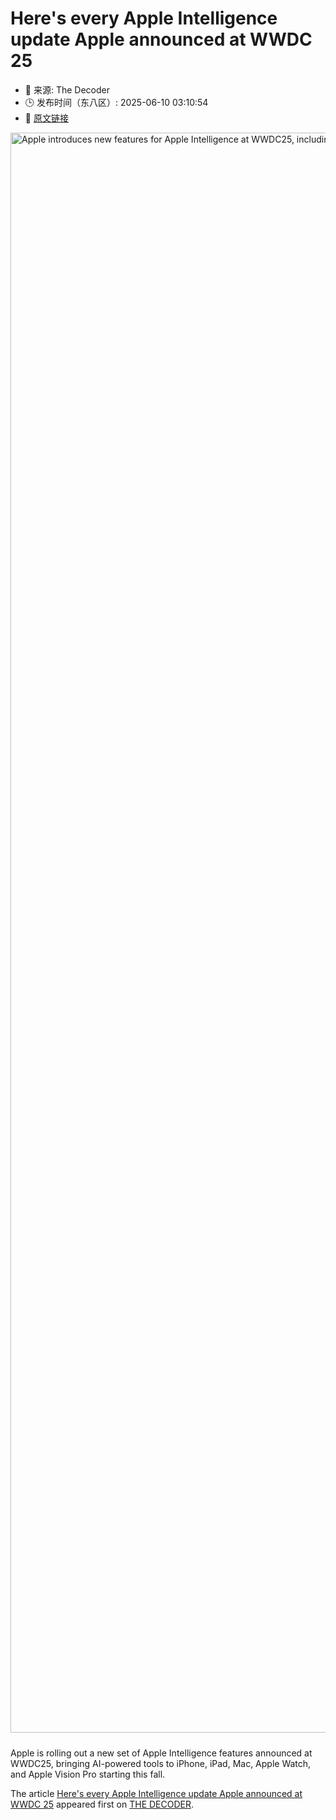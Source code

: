 # Here's every Apple Intelligence update Apple announced at WWDC 25
- 📅 来源: The Decoder
- 🕒 发布时间（东八区）: 2025-06-10 03:10:54
- 🔗 [原文链接](https://the-decoder.com/heres-every-apple-intelligence-update-apple-announced-at-wwdc-25/)

<p><img alt="Apple introduces new features for Apple Intelligence at WWDC25, including live translation, visual intelligence for on-screen content, personalized workouts and creative tools." class="attachment-full size-full wp-post-image" height="1441" src="https://the-decoder.com/wp-content/uploads/2025/06/Apple-WWDC25-Apple-Intelligence-hero-250609-scaled.jpg" style="height: auto; margin-bottom: 10px;" width="2560" /></p>
<p>        Apple is rolling out a new set of Apple Intelligence features announced at WWDC25, bringing AI-powered tools to iPhone, iPad, Mac, Apple Watch, and Apple Vision Pro starting this fall.</p>
<p>The article <a href="https://the-decoder.com/heres-every-apple-intelligence-update-apple-announced-at-wwdc-25/">Here&#039;s every Apple Intelligence update Apple announced at WWDC 25</a> appeared first on <a href="https://the-decoder.com">THE DECODER</a>.</p>